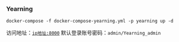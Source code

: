 ### Yearning

```shell
docker-compose -f docker-compose-yearning.yml -p yearning up -d
```

访问地址：[`ip地址:8000`](http://IP地址或域名:8000)
默认登录账号密码：`admin/Yearning_admin`